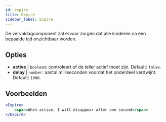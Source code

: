 ```yaml
---
id: expire 
title: Expire
sidebar_label: Expire
---
```


De vervaldagcomponent zal ervoor zorgen dat alle kinderen na een bepaalde tijd onzichtbaar worden.

## Opties

* __active__ | `boolean`: controleert of de teller actief moet zijn. Default: `false`.
* __delay__ | `number`: aantal milliseconden voordat het onderdeel verdwijnt. Default: `1000`.


## Voorbeelden

```jsx live
<Expire>
    <span>When active, I will disappear after one second</span>
</Expire>
```



